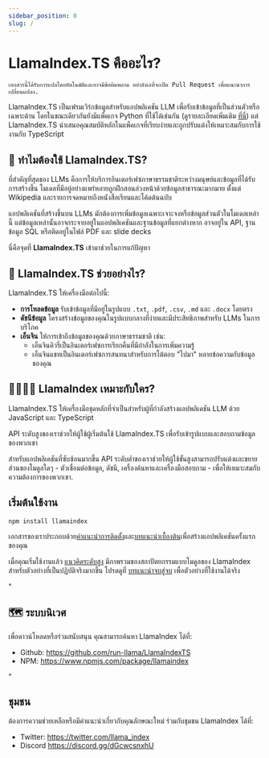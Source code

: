 ```yaml
---
sidebar_position: 0
slug: /
---
```


# LlamaIndex.TS คืออะไร?

`เอกสารนี้ได้รับการแปลโดยอัตโนมัติและอาจมีข้อผิดพลาด อย่าลังเลที่จะเปิด Pull Request เพื่อแนะนำการเปลี่ยนแปลง.`

LlamaIndex.TS เป็นเฟรมเวิร์กข้อมูลสำหรับแอปพลิเคชัน LLM เพื่อรับเข้าข้อมูลที่เป็นส่วนตัวหรือเฉพาะด้าน โดยในขณะเดียวกันยังมีแพ็คเกจ Python ที่ใช้ได้เช่นกัน (ดูรายละเอียดเพิ่มเติม [ที่นี่](https://docs.llamaindex.ai/en/stable/)) แต่ LlamaIndex.TS นำเสนอคุณสมบัติหลักในแพ็คเกจที่เรียบง่ายและถูกปรับแต่งให้เหมาะสมกับการใช้งานกับ TypeScript

## 🚀 ทำไมต้องใช้ LlamaIndex.TS?

ที่สำคัญที่สุดของ LLMs คือการให้บริการอินเตอร์เฟซภาษาธรรมชาติระหว่างมนุษย์และข้อมูลที่ได้รับการสร้างขึ้น โมเดลที่มีอยู่อย่างแพร่หลายถูกฝึกสอนล่วงหน้าด้วยข้อมูลสาธารณะมากมาย ตั้งแต่ Wikipedia และรายการจดหมายถึงหนังสือเรียนและโค้ดต้นฉบับ

แอปพลิเคชันที่สร้างขึ้นบน LLMs มักต้องการเพิ่มข้อมูลเฉพาะเจาะจงหรือข้อมูลส่วนตัวในโมเดลเหล่านี้ แต่ข้อมูลเหล่านั้นอาจกระจายอยู่ในแอปพลิเคชันและฐานข้อมูลที่แยกต่างหาก อาจอยู่ใน API, ฐานข้อมูล SQL หรือติดอยู่ในไฟล์ PDF และ slide decks

นี่คือจุดที่ **LlamaIndex.TS** เข้ามาช่วยในการแก้ปัญหา

## 🦙 LlamaIndex.TS ช่วยอย่างไร?

LlamaIndex.TS ให้เครื่องมือต่อไปนี้:

- **การโหลดข้อมูล** รับเข้าข้อมูลที่มีอยู่ในรูปแบบ `.txt`, `.pdf`, `.csv`, `.md` และ `.docx` โดยตรง
- **ดัชนีข้อมูล** โครงสร้างข้อมูลของคุณในรูปแบบกลางที่ง่ายและมีประสิทธิภาพสำหรับ LLMs ในการบริโภค
- **เอ็นจิน** ให้การเข้าถึงข้อมูลของคุณด้วยภาษาธรรมชาติ เช่น:
  - เอ็นจินคิวรี่เป็นอินเตอร์เฟซการเรียกคืนที่มีกำลังในการเพิ่มความรู้
  - เอ็นจินแชทเป็นอินเตอร์เฟซการสนทนาสำหรับการโต้ตอบ "ไปมา" หลายข้อความกับข้อมูลของคุณ

## 👨‍👩‍👧‍👦 LlamaIndex เหมาะกับใคร?

LlamaIndex.TS ให้เครื่องมือชุดหลักที่จำเป็นสำหรับผู้ที่กำลังสร้างแอปพลิเคชัน LLM ด้วย JavaScript และ TypeScript

API ระดับสูงของเราช่วยให้ผู้ใช้ผู้เริ่มต้นใช้ LlamaIndex.TS เพื่อรับเข้ารูปแบบและสอบถามข้อมูลของพวกเขา

สำหรับแอปพลิเคชันที่ซับซ้อนมากขึ้น API ระดับต่ำของเราช่วยให้ผู้ใช้ขั้นสูงสามารถปรับแต่งและขยายส่วนของโมดูลใดๆ - ตัวเชื่อมต่อข้อมูล, ดัชนี, เครื่องค้นหาและเครื่องมือสอบถาม - เพื่อให้เหมาะสมกับความต้องการของพวกเขา.

## เริ่มต้นใช้งาน

`npm install llamaindex`

เอกสารของเราประกอบด้วย[คำแนะนำการติดตั้ง](./installation.md)และ[บทแนะนำเบื้องต้น](./starter.md)เพื่อสร้างแอปพลิเคชันครั้งแรกของคุณ

เมื่อคุณเริ่มใช้งานแล้ว [แนวคิดระดับสูง](./concepts.md) มีภาพรวมของสถาปัตยกรรมแบบโมดูลของ LlamaIndex สำหรับตัวอย่างที่เป็นปฏิบัติจริงมากขึ้น โปรดดูที่ [บทแนะนำจบสู่จบ](./end_to_end.md) เพื่อตัวอย่างที่ใช้งานได้จริง

"

## 🗺️ ระบบนิเวศ

เพื่อดาวน์โหลดหรือร่วมสนับสนุน คุณสามารถค้นหา LlamaIndex ได้ที่:

- Github: https://github.com/run-llama/LlamaIndexTS
- NPM: https://www.npmjs.com/package/llamaindex

"

## ชุมชน

ต้องการความช่วยเหลือหรือมีคำแนะนำเกี่ยวกับคุณลักษณะใหม่ ร่วมกับชุมชน LlamaIndex ได้ที่:

- Twitter: https://twitter.com/llama_index
- Discord https://discord.gg/dGcwcsnxhU
